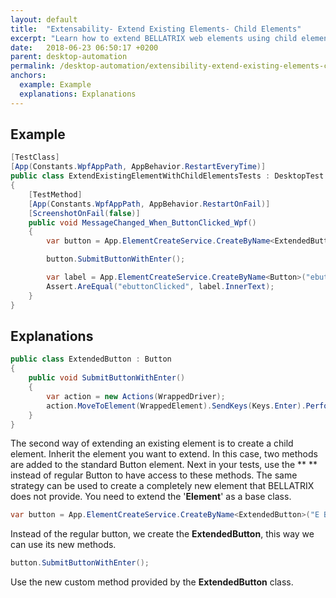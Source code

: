 ```yaml
---
layout: default
title:  "Extensability- Extend Existing Elements- Child Elements"
excerpt: "Learn how to extend BELLATRIX web elements using child elements."
date:   2018-06-23 06:50:17 +0200
parent: desktop-automation
permalink: /desktop-automation/extensibility-extend-existing-elements-child-elements/
anchors:
  example: Example
  explanations: Explanations
---
```

Example
-------
```csharp
[TestClass]
[App(Constants.WpfAppPath, AppBehavior.RestartEveryTime)]
public class ExtendExistingElementWithChildElementsTests : DesktopTest
{
    [TestMethod]
    [App(Constants.WpfAppPath, AppBehavior.RestartOnFail)]
    [ScreenshotOnFail(false)]
    public void MessageChanged_When_ButtonClicked_Wpf()
    {
        var button = App.ElementCreateService.CreateByName<ExtendedButton>("E Button");

        button.SubmitButtonWithEnter();

        var label = App.ElementCreateService.CreateByName<Button>("ebuttonClicked");
        Assert.AreEqual("ebuttonClicked", label.InnerText);
    }
}
```

Explanations
------------
```csharp
public class ExtendedButton : Button
{
    public void SubmitButtonWithEnter()
    {
        var action = new Actions(WrappedDriver);
        action.MoveToElement(WrappedElement).SendKeys(Keys.Enter).Perform();
    }
}
```
The second way of extending an existing element is to create a child element. Inherit the element you want to extend. In this case, two methods are added to the standard Button element. Next in your tests, use the ** ** instead of regular Button to have access to these methods. The same strategy can be used to create a completely new element that BELLATRIX does not provide. You need to extend the '**Element**' as a base class.
```csharp
var button = App.ElementCreateService.CreateByName<ExtendedButton>("E Button");
```
Instead of the regular button, we create the **ExtendedButton**, this way we can use its new methods.
```csharp
button.SubmitButtonWithEnter();
```
Use the new custom method provided by the **ExtendedButton** class.